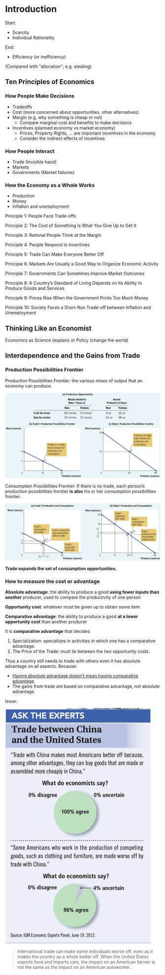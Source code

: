 # Introduction

Start:

- Scarcity
- Individual Rationality

End:

- Efficiency (or inefficiency)

(Compared with "allocation"; e.g. stealing)

## Ten Principles of Economics

### How People Make Decisions

- Tradeoffs
- Cost (more concerned about opportunities, other alternatives)
- Margin (e.g. why something is cheap or not)
    - Compare marginal cost and benefits to make decisions
- Incentives (planned economy vs market economy)
    - Prices, Property Rights, ... are important incentives in the economy
    - Consider the indirect effects of incentives

### How People Interact

- Trade (Invisible hand)
- Markets
- Governments (Market failures)

### How the Economy as a Whole Works

- Production
- Money
- Inflation and unemployment

Principle 1: People Face Trade-offs

Principle 2: The Cost of Something Is What You Give Up to Get It

Principle 3: Rational People Think at the Margin

Principle 4: People Respond to Incentives

Principle 5: Trade Can Make Everyone Better Off

Principle 6: Markets Are Usually a Good Way to Organize Economic Activity

Principle 7: Governments Can Sometimes Improve Market Outcomes

Principle 8: A Country’s Standard of Living Depends on Its Ability to Produce Goods and Services

Principle 9: Prices Rise When the Government Prints Too Much Money

Principle 10: Society Faces a Short-Run Trade-off between Inflation and Unemployment

## Thinking Like an Economist

Economics as Science (explain) or Policy (change the world)

## Interdependence and the Gains from Trade

### Production Possibilities Frontier

Production Possibilities Frontier: the various mixes of output that an economy can produce.

![Screen Shot 2021-09-24 at 11.48.05 AM](Introduction.assets/Screen%20Shot%202021-09-24%20at%2011.48.05%20AM.png)

Consumption Possibilities Frontier: If there is no trade, each person’s production possibilities frontier **is also** his or her consumption possibilities frontier.

![Screen Shot 2021-09-24 at 11.52.18 AM](Introduction.assets/Screen%20Shot%202021-09-24%20at%2011.52.18%20AM.png)

**Trade expands the set of consumption opportunities.**

### How to measure the cost or advantage

**Absolute advantage**: the ability to produce a good **using fewer inputs than another** producer, used to compare the productivity of one person

**Opportunity cost**: whatever must be given up to obtain some item

**Comparative advantage**: the ability to produce a good **at a lower opportunity cost** than another producer

It is **comparative advantage** that decides:

1. Specialization: specializes in activities in which one has a comparative advantage.
2. The Price of the Trade: must lie between the two opportunity costs.

Thus a country still needs to trade with others even it has absolute advantage on all aspects. Because:

- <u>Having absolute advantage doesn't mean having comparative advantage</u>.
- The gains from trade are based on comparative advantage, not absolute advantage.

Issue:

![Screen Shot 2021-09-24 at 3.59.19 PM](Introduction.assets/Screen%20Shot%202021-09-24%20at%203.59.19%20PM.png)

> International trade can make some individuals worse off, even as it makes the country as a whole better off. When the United States exports food and imports cars, the impact on an American farmer is not the same as the impact on an American autoworker.

